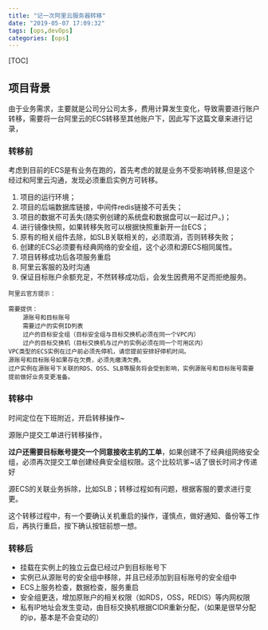```yaml
---
title: "记一次阿里云服务器转移"
date: "2019-05-07 17:09:32"
tags: [ops,devOps]
categories: [ops]
---
```

[TOC]

## 项目背景

由于业务需求，主要就是公司分公司太多，费用计算发生变化，导致需要进行账户转移，需要将一台阿里云的ECS转移至其他账户下，因此写下这篇文章来进行记录，

### 转移前

考虑到目前的ECS是有业务在跑的，首先考虑的就是业务不受影响转移,但是这个经过和阿里云沟通，发现必须重启实例方可转移。

1. 项目的运行环境；
2. 项目的后端数据库链接，中间件redis链接不可丢失；
3. 项目的数据不可丢失(随实例创建的系统盘和数据盘可以一起过户。)；
4. 进行镜像快照，如果转移失败可以根据快照重新开一台ECS；
5. 原有的相关组件去除，如SLB关联相关的，必须取消，否则转移失败；
6. 创建的ECS必须要有经典网络的安全组，这个必须和源ECS相同属性。
7. 项目转移成功后各项服务重启
8. 阿里云客服的及时沟通
9. 保证目标账户余额充足，不然转移成功后，会发生因费用不足而拒绝服务。

```
阿里云官方提示：

需要提供：
	源账号和目标账号
	需要过户的实例ID列表
	过户的目标安全组（目标安全组与目标交换机必须在同一个VPC内）
	过户的目标交换机（目标交换机与过户的实例必须在同一个可用区内）
VPC类型的ECS实例在过户前必须先停机，请您提前安排好停机时间。
源账号和目标账号如果存在欠费，必须先缴清欠费。
过户实例在源账号下关联的RDS、OSS、SLB等服务将会受到影响，实例源账号和目标账号需要提前做好业务变更准备。
```

### 转移中

时间定位在下班附近，开启转移操作~

源账户提交工单进行转移操作，

**过户还需要目标账号提交一个同意接收主机的工单**，如果创建不了经典组网络安全组，必须再次提交工单创建经典安全组权限。这个比较坑爹~话了很长时间才传递好

源ECS的关联业务拆除，比如SLB；转移过程如有问题，根据客服的要求进行变更。

这个转移过程中，有一个要确认关机重启的操作，谨慎点，做好通知、备份等工作后，再执行重启，按下确认按钮前想一想。

### 转移后

- 挂载在实例上的独立云盘已经过户到目标账号下
- 实例已从源账号的安全组中移除，并且已经添加到目标账号的安全组中
- ECS上服务检查，数据检查，服务重启
- 安全组更迭，增加原账户的相关权限（如RDS，OSS，REDIS）等内网权限
- 私有IP地址会发生变动，由目标交换机根据CIDR重新分配，（如果是很早分配的ip，基本是不会变动的）